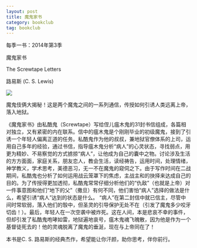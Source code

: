 ```yaml
---
layout: post
title: 魔鬼家书 
category: bookclub
tag: bookclub
---
```


每季一书：2014年第3季

魔鬼家书

The Screwtape Letters

路易斯 (C. S. Lewis)

<img src="http://media.wcec-home.org/image/bookclub/screwtapeLetters.png" >

魔鬼伎俩大揭秘！这是两个魔鬼之间的一系列通信，传授如何引诱人类远离上帝，落入地狱。

《魔鬼家书》由私酷鬼（Screwtape）写给侄儿瘟木鬼的31封书信组成，各篇相对独立，又有紧密的内在联系。信中的瘟木鬼是个刚刚毕业的初级魔鬼，接到了引诱一个年轻人偏离正道的任务。私酷鬼作为他的叔叔，兼地狱官僚体系的上司，运用自己多年的经验，通过书信，指导瘟木鬼分析“病人”的心灵状态，寻找弱点，用更为精妙、不易察觉的方式掳掠“病人”，让他成为自己的囊中之物。讨论涉及生活的方方面面，家庭关系，朋友恋人，教会生活，读经祷告，运用时间，处理情绪，神学教义，学术思考，美德恶习，无一不在魔鬼的窥伺之下。由于写作时间在二战期间，私酷鬼也分析了如何运用战云笼罩下的焦虑，主战主和的抉择来达成自己的目的。为了传授得更加透彻，私酷鬼常常仔细分析他们的“仇敌”（也就是上帝）对一件事意图和他们“地下的父”（撒旦）有何不同，他们害怕“病人”选择的做法是什么，希望引诱“病人”达到的状态是什么。 “病人”在第二封信中就已信主，尽管中间时常软弱，落入他们的彀中，但圣灵的引导保护无处不在（引发了魔鬼多少咬牙切齿！）。最后，年轻人在一次空袭中被炸死。这在人间，本是悲哀不幸的事件，但却引发了私酷鬼咆哮如雷，地狱遍地哀号，瘟木鬼魂飞魄散，因为他是作为一个基督徒死去的！他的灵魂脱离了魔鬼的垂涎，现在与上帝同在了！

本书是C. S. 路易斯的经典杰作，希望能让你汗颜，助你思考，伴你前行。






